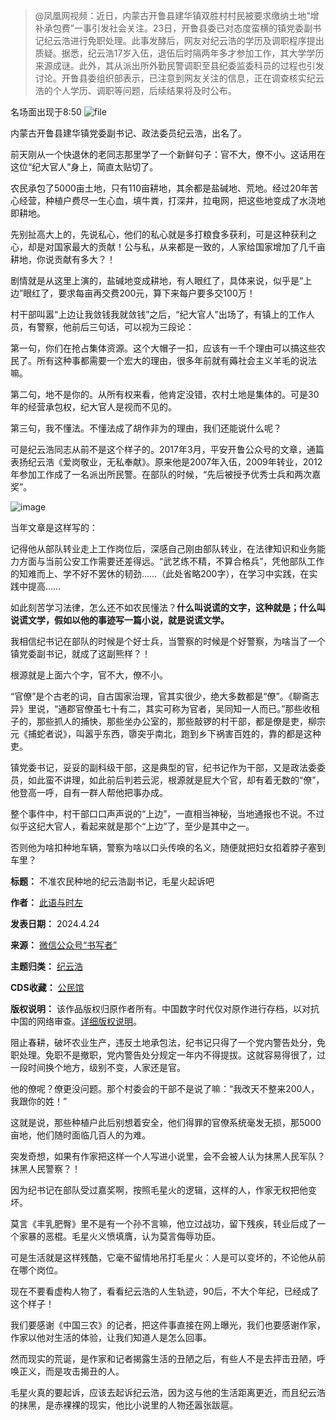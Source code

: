 
> @凤凰网视频：近日，内蒙古开鲁县建华镇双胜村村民被要求缴纳土地“增补承包费”一事引发社会关注。23日，开鲁县委已对态度蛮横的镇党委副书记纪云浩进行免职处理。此事发酵后，网友对纪云浩的学历及调职程序提出质疑。据悉，纪云浩17岁入伍，退伍后时隔两年多才参加工作，其大学学历来源成谜。此外，其从派出所外勤民警调职至县纪委监委科员的过程也引发讨论。开鲁县委组织部表示，已注意到网友关注的信息，正在调查核实纪云浩的个人学历、调职等问题，后续结果将及时公布。


  

名场面出现于8:50
![file](https://chinadigitaltimes.net/chinese/files/2024/04/image-1713957970870.png)


内蒙古开鲁县建华镇党委副书记、政法委员纪云浩，出名了。


前天刚从一个快退休的老同志那里学了一个新鲜句子：官不大，僚不小。这话用在这位“纪大官人”身上，简直太贴切了。


农民承包了5000亩土地，只有110亩耕地，其余都是盐碱地、荒地。经过20年苦心经营，种植户费尽一生心血，填牛粪，打深井，拉电网，把这些地变成了水浇地即耕地。


先别扯高大上的，先说私心，他们的私心就是多打粮食多获利，可是这种获利之心，却是对国家最大的贡献！公与私，从来都是一致的，人家给国家增加了几千亩耕地，你说贡献有多大？！


剧情就是从这里上演的，盐碱地变成耕地，有人眼红了，具体来说，似乎是“上边”眼红了，要求每亩再交费200元，算下来每户要多交100万！


村干部叫嚣“上边让我敛钱我就敛钱”之后，“纪大官人”出场了，有镇上的工作人员，有警察，他前后三句话，可以视为三段论：


第一句，你们在抢占集体资源。这个大帽子一扣，应该有一千个理由可以搞这些农民了。所有这种事都需要一个宏大的理由，很多年前就有薅社会主义羊毛的说法嘛。


第二句，地不是你的。从所有权来看，他肯定没错，农村土地是集体的。可是30年的经营承包权，纪大官人是视而不见的。


第三句，我不懂法。不懂法成了胡作非为的理由，我们还能说什么呢？


可是纪云浩同志从前不是这个样子的。2017年3月，平安开鲁公众号的文章，通篇表扬纪云浩《爱岗敬业，无私奉献》。原来他是2007年入伍，2009年转业，2012年参加工作成了一名派出所民警。在部队的时候，“先后被授予优秀士兵和两次嘉奖”。


![image](https://chinadigitaltimes.net/chinese/files/2024/04/post-707229-6628ec7709727.)


当年文章是这样写的：


记得他从部队转业走上工作岗位后，深感自己刚由部队转业，在法律知识和业务能力方面与当前公安工作需要还差得远。“武艺练不精，不算合格兵”，凭他部队工作的知难而上、学不好不罢休的韧劲……（此处省略200字），在学习中实践，在实践中提高……


如此刻苦学习法律，怎么还不如农民懂法？**什么叫说谎的文字，这种就是；什么叫说谎文学，假如以他的事迹写一篇小说，就是说谎文学。** 


我相信纪书记在部队的时候是个好士兵，当警察的时候是个好警察，为啥当了一个镇党委副书记，就成了这副熊样？！


根源就是上面六个字，官不大，僚不小。


“官僚”是个古老的词，自古国家治理，官其实很少，绝大多数都是“僚”。《聊斋志异》里说，“通郡官僚虽七十有二，其实可称为官者，吴同知一人而已。”那些收租子的，那些抓人的捕快，那些坐办公室的，那些敲锣的村干部，都是僚是吏，柳宗元《捕蛇者说》，叫嚣乎东西，隳突乎南北，跑到乡下祸害百姓的，靠的都是这种吏。


镇党委书记，妥妥的副科级干部，这是典型的官，纪书记作为干部，又是政法委委员，如此蛮不讲理，如此前后判若云泥，根源就是屁大个官，却有着无数的“僚”，他登高一呼，自有一群人帮他把事办成。


整个事件中，村干部口口声声说的“上边”，一直相当神秘，当地通报也不说。不过似乎这纪大官人，看起来就是那个“上边”了，至少是其中之一。


否则他为啥扣种地车辆，警察为啥以口头传唤的名义，随便就把妇女掐着脖子塞到车里？




**标题：** 不准农民种地的纪云浩副书记，毛星火起诉吧  

**作者：** [此语与时左](https://chinadigitaltimes.net/space/书写者)  

**发表日期：** 2024.4.24  

**来源：** [微信公众号“书写者”](https://web.archive.org/web/https://mp.weixin.qq.com/s/b4lwK6v-bCcj1ocma_qu1A)  

**主题归类：** [纪云浩](https://chinadigitaltimes.net/space/纪云浩)  

**CDS收藏：** [公民馆](https://chinadigitaltimes.net/space/%E5%85%AC%E6%B0%91%E9%A6%86)  

**版权说明：** 该作品版权归原作者所有。中国数字时代仅对原作进行存档，以对抗中国的网络审查。[详细版权说明](https://chinadigitaltimes.net/chinese/copyright)。


阻止春耕，破坏农业生产，违反土地承包法，纪书记只得了一个党内警告处分，免职处理。免职不是撤职，党内警告处分规定一年内不得提拔。这就容易得很了，过一段时间换个地方，级别不变，人家还是官。


他的僚呢？僚更没问题。那个村委会的干部不是说了嘛：“我改天不整来200人，我跟你的姓！”


这就是说，那些种植户此后别想着安全，他们得罪的官僚系统毫发无损，那5000亩地，他们随时面临几百人的为难。


突发奇想，如果有作家把这样一个人写进小说里，会不会被人认为抹黑人民军队？抹黑人民警察？！


因为纪书记在部队受过嘉奖啊，按照毛星火的逻辑，这样的人，作家无权把他变坏。


莫言《丰乳肥臀》里不是有一个孙不言嘛，他立过战功，留下残疾，转业后成了一个家暴的恶棍。毛星火义愤填膺，认为莫言侮辱功臣。


可是生活就是这样残酷，它毫不留情地吊打毛星火：人是可以变坏的，不论他从前在哪个岗位。


现在不要看虚构人物了，看看纪云浩的人生轨迹，90后，不大个年纪，已经成了这个样子！


我们要感谢《中国三农》的记者，把这件事直接在网上曝光，我们也要感谢作家，作家以他对生活的体验，让我们知道人是怎么回事。


然而现实的荒诞，是作家和记者揭露生活的丑陋之后，有些人不是去抨击丑陋，呼唤正义，而是攻击揭丑的人。


毛星火真的要起诉，应该去起诉纪云浩，因为这与他的生活距离更近，而且纪云浩的抹黑，是赤裸裸的现实，他比小说里的人物还嚣张跋扈。



